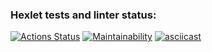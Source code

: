 ### Hexlet tests and linter status:
[![Actions Status](https://github.com/dmitrypug/frontend-project-44/workflows/hexlet-check/badge.svg)](https://github.com/dmitrypug/frontend-project-44/actions)
[![Maintainability](https://api.codeclimate.com/v1/badges/b799fa31e46cb5b7740f/maintainability)](https://codeclimate.com/github/dmitrypug/frontend-project-44/maintainability)
[![asciicast](https://asciinema.org/a/V4ZBirc2m2fJzVcFokIQvOX8U.svg)](https://asciinema.org/a/V4ZBirc2m2fJzVcFokIQvOX8U)